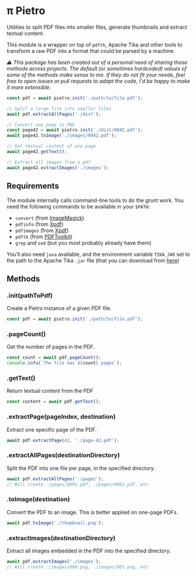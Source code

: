 # π Pietro

Utilities to split PDF files into smaller files, generate thumbnails and extract
textual content.

This module is a wrapper on top of `pdftk`, Apache Tika and other tools to
transform a raw PDF into a format that could be parsed by a machine.

_⚠ This package has been created out of a personal need of sharing those methods
across projects. The default (or sometimes hardcoded) values of some
of the methods make sense to me. If they do not fit your needs, feel free to
open issues or pull requests to adapt the code, I'd be happy to make it more
extensible._

```js
const pdf = await pietro.init('./path/to/file.pdf');

// Split a large file into smaller files
await pdf.extractAllPages('./dist');

// Convert one page to PNG
const page42 = await pietro.init('./dist/0042.pdf');
await page42.toImage('./images/0042.pdf');

// Get textual content of one page
await page42.getText();

// Extract all images from a pdf
await page42.extractImages('./images');
```

## Requirements

The module internally calls command-line tools to do the grunt work. You need
the following commands to be available in your `$PATH`:

- `convert` (from [ImageMagick][1])
- `pdfinfo` (from [Xpdf][2])
- `pdfimages` (from [Xpdf][2])
- `pdftk` (from [PDFToolkit][3])
- `grep` and `sed` (but you most probably already have them)

You'll also need `java` available, and the environment variable `TIKA_JAR` set
to the path to the Apache Tika `.jar` file (that you can download from
[here][4])

## Methods

### .init(pathToPdf)

Create a Pietro instance of a given PDF file.

```js
const pdf = await pietro.init('./path/to/file.pdf');
```

### .pageCount()

Get the number of pages in the PDF.

```js
const count = await pdf.pageCount();
console.info(`The file has ${count} pages`);
```

### .getText()

Return textual content from the PDF

```js
const content = await pdf.getText();
```

### .extractPage(pageIndex, destination)

Extract one specific page of the PDF.

```js
await pdf.extractPage(42, './page-42.pdf');
```

### .extractAllPages(destinationDirectory)

Split the PDF into one file per page, in the specified directory.

```js
await pdf.extractAllPages('./pages');
// Will create ./pages/0001.pdf, ./pages/0002.pdf, etc
```

### .toImage(destination)

Convert the PDF to an image. This is better applied on one-page PDFs.

```js
await pdf.toImage('./thumbnail.png');
```

### .extractImages(destinationDirectory)

Extract all images embedded in the PDF into the specified directory.

```js
await pdf.extractImages('./images');
// Will create ./images/000.png, ./images/001.png, etc
```

[1]: https://www.imagemagick.org/script/index.php
[2]: https://www.xpdfreader.com/
[3]: https://www.pdflabs.com/tools/pdftk-the-pdf-toolkit/
[4]: https://tika.apache.org/download.html
